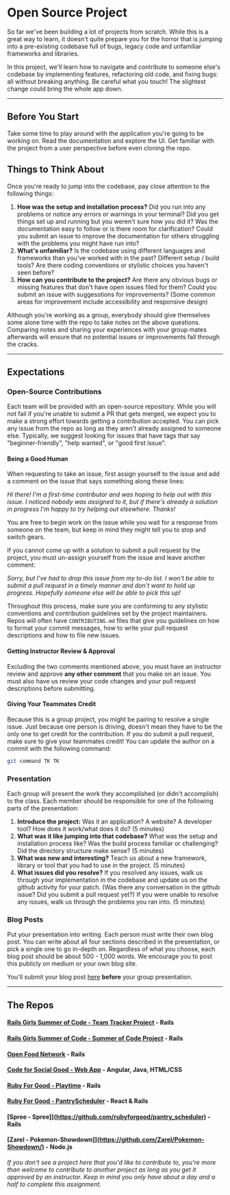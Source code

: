 # Open Source Project

So far we've been building a lot of projects from scratch. While this is a great way to learn, it doesn't quite prepare you for the horror that is jumping into a pre-existing codebase full of bugs, legacy code and unfamiliar frameworks and libraries.

In this project, we'll learn how to navigate and contribute to someone else's codebase by implementing features, refactoring old code, and fixing bugs: all without breaking anything. Be careful what you touch! The slightest change could bring the whole app down.

-----------------------------------------------------------

## Before You Start

Take some time to play around with the application you're going to be working on. Read the documentation and explore the UI. Get familiar with the project from a user perspective before even cloning the repo.

## Things to Think About

Once you're ready to jump into the codebase, pay close attention to the following things:

1. **How was the setup and installation process?** Did you run into any problems or notice any errors or warnings in your terminal? Did you get things set up and running but you weren't sure how you did it? Was the documentation easy to follow or is there room for clarification? Could you submit an issue to improve the documentation for others struggling with the problems you might have run into?
2. **What's unfamiliar?** Is the codebase using different languages and frameworks than you've worked with in the past? Different setup / build tools? Are there coding conventions or stylistic choices you haven't seen before?
3. **How can you contribute to the project?** Are there any obvious bugs or missing features that don't have open issues filed for them? Could you submit an issue with suggesstions for improvements? (Some common areas for improvement include accessibility and responsive design)

Although you're working as a group, everybody should give themselves some alone time with the repo to take notes on the above questions. Comparing notes and sharing your experiences with your group mates afterwards will ensure that no potential issues or improvements fall through the cracks.

-----------------------------------------------------------

## Expectations

### Open-Source Contributions

Each team will be provided with an open-source repository. While you will not fail if you're unable to submit a PR that gets merged, we expect you to make a strong effort towards getting a contribution accepted. You can pick any issue from the repo as long as they aren't already assigned to someone else. Typically, we suggest looking for issues that have tags that say "beginner-friendly", "help wanted", or "good first issue".

#### Being a Good Human

When requesting to take an issue, first assign yourself to the issue and add a comment on the issue that says something along these lines:

*Hi there! I'm a first-time contributor and was hoping to help out with this issue. I noticed nobody was assigned to it, but if there's already a solution in progress I'm happy to try helping out elsewhere. Thanks!*

You are free to begin work on the issue while you wait for a response from someone on the team, but keep in mind they might tell you to stop and switch gears.

If you cannot come up with a solution to submit a pull request by the project, you must un-assign yourself from the issue and leave another comment:

*Sorry, but I've had to drop this issue from my to-do list. I won't be able to submit a pull request in a timely manner and don't want to hold up progress. Hopefully someone else will be able to pick this up!*

Throughout this process, make sure you are conforming to any stylistic conventions and contribution guidelines set by the project maintainers. Repos will often have `CONTRIBUTING.md` files that give you guidelines on how to format your commit messages, how to write your pull request descriptions and how to file new issues.

#### Getting Instructor Review & Approval

Excluding the two comments mentioned above, you must have an instructor review and approve **any other comment** that you make on an issue. You must also have us review your code changes and your pull request descriptions before submitting.

#### Giving Your Teammates Credit

Because this is a group project, you might be pairing to resolve a single issue. Just because one person is driving, doesn't mean they have to be the only one to get credit for the contribution. If you do submit a pull request, make sure to give your teammates credit! You can update the author on a commit with the following command:

```bash
git command TK TK
```

### Presentation

Each group will present the work they accomplished (or didn't accomplish) to the class. Each member should be responsible for one of the following parts of the presentation:

1. **Introduce the project:** Was it an application? A website? A developer tool? How does it work/what does it do? (5 minutes)
2. **What was it like jumping into that codebase?** What was the setup and installation process like? Was the build process familiar or challenging? Did the directory structure make sense? (5 minutes)
3. **What was new and interesting?** Teach us about a new framework, library or tool that you had to use in the project. (5 minutes)
4. **What issues did you resolve?** If you resolved any issues, walk us through your implementation in the codebase and update us on the github activity for your patch. (Was there any conversation in the github issue? Did you submit a pull request yet?) If you were unable to resolve any issues, walk us through the problems you ran into. (5 minutes)

### Blog Posts

Put your presentation into writing. Each person must write their own blog post. You can write about all four sections described in the presentation, or pick a single one to go in-depth on. Regardless of what you choose, each blog post should be about 500 - 1,000 words. We encourage you to post this publicly on medium or your own blog site.

You'll submit your blog post [here](https://github.com/turingschool/ruby-submissions/blob/master/1706-b/4module/oss_blog_submission.md) **before** your group presentation.

-----------------------------------------------------------

## The Repos

#### [Rails Girls Summer of Code - Team Tracker Project](https://github.com/rails-girls-summer-of-code/rgsoc-teams) - Rails
#### [Rails Girls Summer of Code - Summer of Code Project](https://github.com/rails-girls-summer-of-code/summer-of-code) - Rails
#### [Open Food Network](https://github.com/openfoodfoundation/openfoodnetwork) - Rails
#### [Code for Social Good - Web App](https://github.com/Code4SocialGood/c4sg-web) - Angular, Java, HTML/CSS
#### [Ruby For Good - Playtime](https://github.com/rubyforgood/playtime) - Rails
#### [Ruby For Good - PantryScheduler](https://github.com/rubyforgood/pantry_scheduler) - React & Rails
#### [Spree - Spree]](https://github.com/rubyforgood/pantry_scheduler) -  Rails
#### [Zarel - Pokemon-Showdown]](https://github.com/Zarel/Pokemon-Showdown/) -  Node.js

_If you don't see a project here that you'd like to contribute to, you're more than welcome to contribute to another project as long as you get it approved by an instructor. Keep in mind you only have about a day and a half to complete this assignment._
